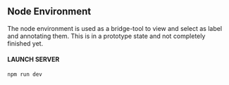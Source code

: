 ## Node Environment

The node environment is used as a bridge-tool to view and select
as label and annotating them. This is in a prototype state and not completely finished yet.

#### LAUNCH SERVER

    npm run dev
